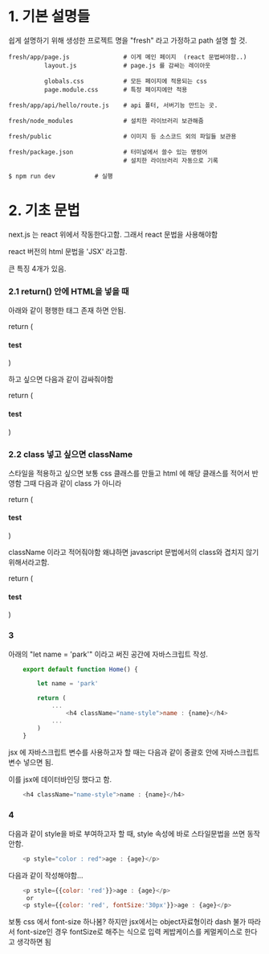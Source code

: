 
# 1. 기본 설명들

쉽게 설명하기 위해 생성한 프로젝트 명을 "fresh" 라고 가정하고 path 설명 할 것.

```
fresh/app/page.js               # 이게 메인 페이지  (react 문법써야함..)
          layout.js             # page.js 를 감싸는 레이아웃

          globals.css           # 모든 페이지에 적용되는 css
          page.module.css       # 특정 페이지에만 적용

fresh/app/api/hello/route.js    # api 폴터, 서버기능 만드는 곳.

fresh/node_modules              # 설치한 라이브러리 보관해줌

fresh/public                    # 이미지 등 소스코드 외의 파일들 보관용

fresh/package.json              # 터미널에서 쓸수 있는 명령어
                                # 설치한 라이브러리 자동으로 기록

$ npm run dev           # 실행

```

# 2. 기초 문법

next.js 는 react 위에서 작동한다고함.
그래서 react 문법을 사용해야함

react 버전의 html 문법을 'JSX' 라고함.

큰 특징 4개가 있음.


### 2.1 return() 안에 HTML을 넣을 때

아래와 같이 평행한 태그 존재 하면 안됨.

return (
    <div>
      <h4>test</h4>
    </div>
    <div></div>
  )

하고 싶으면 다음과 같이 감싸줘야함

return (
    <div>
      <h4>test</h4>
        <div></div>
        <div></div>
    </div>
  )

### 2.2 class 넣고 싶으면 className

스타일을 적용하고 싶으면 보통 css 클래스를 만들고
html 에 해당 클래스를 적어서 반영함
그때 다음과 같이 class 가 아니라

return (
    <div>
      <h4 class="testclass">test</h4>
    </div>
  )

className 이라고 적어줘야함
왜냐하면 javascript 문법에서의 class와 겹치지 않기 위해서라고함.

return (
    <div>
      <h4 className="testclass">test</h4>
    </div>
  )

### 3

아래의 "let name = 'park'" 이라고 써진 공간에 자바스크립트 작성.

```js
    export default function Home() {

        let name = 'park'

        return (
            ...
                <h4 className="name-style">name : {name}</h4>
            ...
        )
    }
```

jsx 에 자바스크립트 변수를 사용하고자 할 때는 다음과 같이 중괄호 안에 자바스크립트 변수 넣으면 됨.

이를 jsx에 데이터바인딩 했다고 함.

```js
    <h4 className="name-style">name : {name}</h4>
```


### 4

다음과 같이 style을 바로 부여하고자 할 때, style 속성에 바로 스타일문법을 쓰면
동작 안함.

```js
    <p style="color : red">age : {age}</p>
```

다음과 같이 작성해야함...

```js
    <p style={{color: 'red'}}>age : {age}</p>
     or
    <p style={{color: 'red', fontSize:'30px'}}>age : {age}</p>
```

보통 css 에서 font-size 하나봄?
하지만 jsx에서는 object자료형이라 dash 불가
따라서 font-size인 경우 fontSize로 해주는 식으로 입력
케밥케이스를 케멀케이스로 한다고 생각하면 됨

###

###

###

###

###